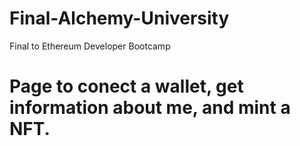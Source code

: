 # Final-Alchemy-University
Final to Ethereum Developer Bootcamp

# Page to conect a wallet, get information about me, and mint a NFT.
